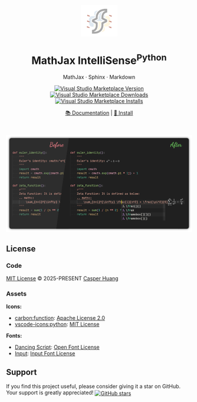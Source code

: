 <br>

<p align="center">
<img src="https://github.com/howcasperwhat/mathjax-intellisense/blob/main/extensions/mathjax-intellisense-python/assets/logo.png?raw=true" style="width:100px;" />
</p>

<h1 align="center">MathJax IntelliSense<sup>Python</sup></h1>

<p align="center">
MathJax · Sphinx · Markdown
</p>

<p align="center">
<a href="https://marketplace.visualstudio.com/items?itemName=howcasperwhat.mathjax-intellisense-python" target="__blank"><img src="https://img.shields.io/visual-studio-marketplace/v/howcasperwhat.mathjax-intellisense-python.svg?color=blue&amp;label=VS%20Code%20Marketplace&logo=visual-studio-code" alt="Visual Studio Marketplace Version" /></a>
<a href="https://marketplace.visualstudio.com/items?itemName=howcasperwhat.mathjax-intellisense-python" target="__blank"><img src="https://img.shields.io/visual-studio-marketplace/d/howcasperwhat.mathjax-intellisense-python.svg?color=BD976A" alt="Visual Studio Marketplace Downloads" /></a>
<a href="https://marketplace.visualstudio.com/items?itemName=howcasperwhat.mathjax-intellisense-python" target="__blank"><img src="https://img.shields.io/visual-studio-marketplace/i/howcasperwhat.mathjax-intellisense-python.svg?color=63ba83" alt="Visual Studio Marketplace Installs" /></a>
<br>
<p align="center">
<a href="https://howcasperwhat.github.io/mathjax-intellisense/extensions/mathjax-intellisense-python">📚 Documentation</a>
|
<a href="https://marketplace.visualstudio.com/items?itemName=howcasperwhat.mathjax-intellisense-python">🛒 Install</a>
</p>
<br>

<p align="center">
<img src="https://github.com/howcasperwhat/mathjax-intellisense/blob/main/extensions/mathjax-intellisense-python/assets/feature.png?raw=true" alt="feature" />
</p>

## License

### Code

[MIT License](./LICENSE) &copy; 2025-PRESENT [Casper Huang](https://github.com/howcasperwhat)

### Assets

**Icons:**

- [carbon:function](https://github.com/carbon-design-system/carbon/): [Apache License 2.0](https://github.com/carbon-design-system/carbon/blob/main/LICENSE)
- [vscode-icons:python](https://github.com/vscode-icons/vscode-icons/): [MIT License](https://github.com/vscode-icons/vscode-icons/blob/master/LICENSE)

**Fonts:**

- [Dancing Script](https://fonts.google.com/specimen/Dancing+Script): [Open Font License](https://openfontlicense.org/open-font-license-official-text/)
- [Input](https://input.djr.com/): [Input Font License](https://input.djr.com/license/)

## Support

If you find this project useful, please consider giving it a star on GitHub. Your support is greatly appreciated! <a href="https://github.com/howcasperwhat/mathjax-intellisense" target="__blank"><img alt="GitHub stars" src="https://img.shields.io/badge/Github-🌟-blue?logo=github" align="center"></a>

